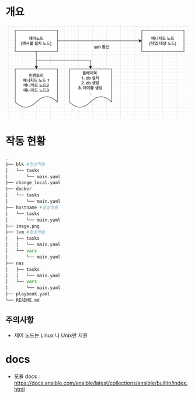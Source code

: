
# 개요
![Alt text](image.png)

# 작동 현황
```python
.
├── blk #정상작동
│   └── tasks
│       └── main.yaml
├── change_local.yaml
├── docker 
│   └── tasks
│       └── main.yaml
├── hostname #정상작동
│   └── tasks
│       └── main.yaml
├── image.png
├── lvm #정상작동
│   ├── tasks
│   │   └── main.yaml
│   └── vars
│       └── main.yaml
├── nas
│   ├── tasks
│   │   └── main.yaml
│   └── vars
│       └── main.yaml
├── playbook.yaml
└── README.md
```

## 주의사항
- 제어 노드는 Linux 나 Unix만 지원 


# docs
- 모듈 docs : https://docs.ansible.com/ansible/latest/collections/ansible/builtin/index.html


